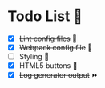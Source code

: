 # Todo List 📝

- [x] ~~Lint config files~~ 🚨
- [x] ~~Webpack config file~~ 📁
- [ ] Styling 💄
- [x] ~~HTML5 buttons~~ 🔘
- [x] ~~Log generator output~~ ⏩